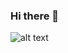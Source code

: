 ### Hi there 👋
![alt text](https://avatars2.githubusercontent.com/u/50301571?s=400&amp;u=f1088590ff8f8a3b038ecf8553e782f5f7714c64&amp;v=4)

<!--
**Maina-Dennis/Maina-Dennis** is a ✨ _special_ ✨ repository because its `README.md` (this file) appears on your GitHub profile.

Here are some ideas to get you started:

- 🔭 I’m currently working on ...
- 🌱 I’m currently learning ...
- 👯 I’m looking to collaborate on ...
- 🤔 I’m looking for help with ...
- 💬 Ask me about ...
- 📫 How to reach me: ...
- 😄 Pronouns: ...
- ⚡ Fun fact: ...
-->
